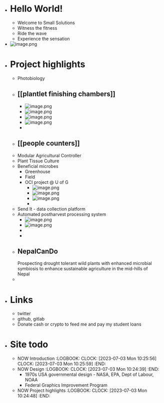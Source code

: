 - # Hello World!
	- Welcome to Small Solutions
	- Witness the fitness
	- Ride the wave
	- Experience the sensation
- ![image.png](../assets/image_1688402515733_0.png)
- # Project highlights
	- Photobiology
	- ## [[plantlet finishing chambers]]
		- ![image.png](../assets/image_1688402619785_0.png)
		- ![image.png](../assets/image_1688402822715_0.png)
		- ![image.png](../assets/image_1688402896671_0.png)
		- ![image.png](../assets/image_1688402600355_0.png)
		-
	- ## [[people counters]]
	- Modular Agricultural Controller
	- Plant Tissue Culture
	- Beneficial microbes
		- Greenhouse
		- Field
		- OCI project @ U of G
			- ![image.png](../assets/image_1688402919781_0.png)
			- ![image.png](../assets/image_1688402936559_0.png)
			- ![image.png](../assets/image_1688402961916_0.png)
			-
	- Send It - data collection platform
	- Automated postharvest processing system
		- ![image.png](../assets/image_1688402997529_0.png)
		- ![image.png](../assets/image_1688403030659_0.png)
		-
		-
	- ## NepalCanDo
	  Prospecting drought tolerant wild plants with enhanced microbial symbiosis to enhance sustainable agriculture in the mid-hills of Nepal
	-
- # Links
	- twitter
	- github, gitlab
	- Donate cash or crypto to feed me and pay my student loans
- # Site todo
	- NOW Introduction
	  :LOGBOOK:
	  CLOCK: [2023-07-03 Mon 10:25:56]
	  CLOCK: [2023-07-03 Mon 10:25:59]
	  :END:
	- NOW Design
	  :LOGBOOK:
	  CLOCK: [2023-07-03 Mon 10:24:39]
	  :END:
		- 1970s USA governmental design - NASA, EPA, Dept of Labour, NOAA
		- Federal Graphics Improvement Program
	- NOW Project highlights
	  :LOGBOOK:
	  CLOCK: [2023-07-03 Mon 10:24:48]
	  :END: